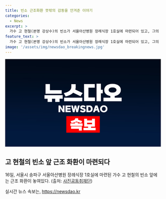```yaml
---
title: 빈소 근조화환 뜻밖의 감동을 안겨준 이야기
categories:
  - News
excerpt: >
  가수 고 현철(본명 강상수)의 빈소가 서울아산병원 장례식장 1호실에 마련되어 있고, 그의 근조 화환이 놓여있는 가운데 애도 속에 그의 빈소를 찾은 이들이 모여들었다.
feature_text: >
  가수 고 현철(본명 강상수)의 빈소가 서울아산병원 장례식장 1호실에 마련되어 있고, 그의 근조 화환이 놓여있는 가운데 애도 속에 그의 빈소를 찾은 이들이 모여들었다.
image: '/assets/img/newsdao_breakingnews.jpg'
---
```


<p><img src="/assets/img/newsdao_breakingnews.jpg" alt="ontimetimes 속보" /></p>

<h2 data-ke-size="size26">고 현철의 빈소 앞 근조 화환이 마련되다</h2>

<p data-ke-size="size16">16일, 서울시 송파구 서울아산병원 장례식장 1호실에 마련된 가수 고 현철의 빈소 앞에는 근조 화환이 놓여있다. (출처: <a href="https://www.yna.co.kr/view/AKR20240716052200005">사진공동취재단</a>)</p>
실시간 뉴스 속보는, <a href="https://newsdao.kr" rel="dofollow">https://newsdao.kr</a>


